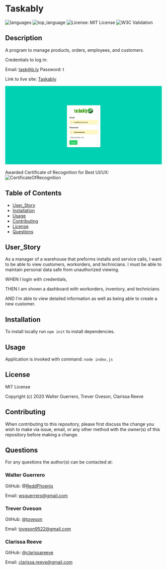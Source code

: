 # Taskably

![languages](https://img.shields.io/github/languages/count/ReddPhoenix/taskably) ![top_language](https://img.shields.io/github/languages/top/ReddPhoenix/taskably) ![License: MIT License](https://img.shields.io/badge/License-MIT%20License-blue.svg) ![W3C Validation](https://img.shields.io/w3c-validation/default?targetUrl=https%3A%2F%2Farcane-wildwood-67330.herokuapp.com%2F)

## Description

A program to manage products, orders, employees, and customers.

Credentials to log in: 

Email:    task@b.ly
Password: t


Link to live site: [Taskably](https://arcane-wildwood-67330.herokuapp.com/)

![Dashboard](/public/assets/images/taskably.gif)

Awarded Certificate of Recognition for Best UI/UX: 
![CertificateOfRecognition](/public/assets/Best_UIUX_taskably.png)


## Table of Contents

* [User_Story](#User_Story)
* [Installation](#installation)
* [Usage](#usage)
* [Contributing](#contributing)
* [License](#license)
* [Questions](#questions)

## User_Story
As a manager of a warehouse that preforms installs and service calls, I want to be able to view customers, workorders, and technicians. I must be able to maintain personal data safe from unauthorized viewing.

WHEN I login with credentials, 

THEN I am shown a dashboard with workorders, inventory, and technicians

AND I'm able to view detailed information as well as being able to create a new customer.

## Installation

To install locally run `npm init` to install dependencies.

## Usage

Application is invoked with command: `node index.js`

## License

MIT License

Copyright (c) 2020 Walter Guerrero, Trever Oveson, Clarissa Reeve

## Contributing

When contributing to this repository, please first discuss the change you wish to make via issue, email, or any other method with the owner(s) of this repository before making a change.

## Questions

For any questions the author(s) can be contacted at:

### Walter Guerrero

GitHub: @[ReddPhoenix](https://github.com/ReddPhoenix)

Email: wsguerrero@gmail.com

### Trever Oveson

GitHub: @[toveson](https://github.com/toveson)

Email: toveson9522@gmail.com

### Clarissa Reeve

GitHub: @[clarissareeve](https://github.com/clarissareeve)

Email: clarissa.reeve@gmail.com